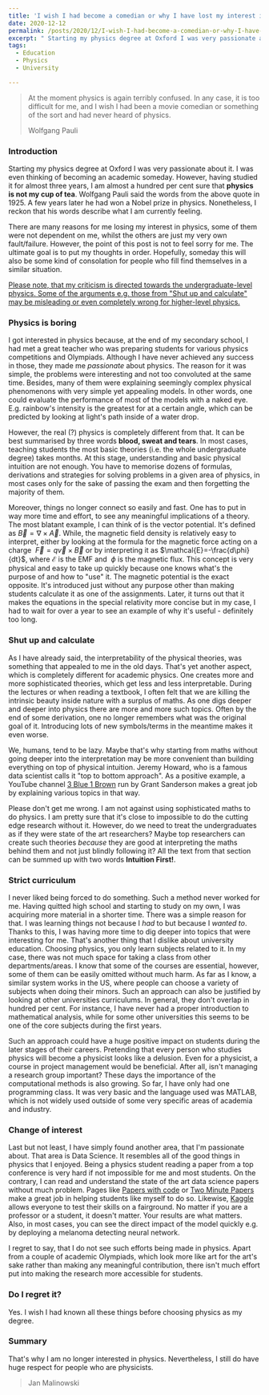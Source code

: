 ```yaml
---
title: 'I wish I had become a comedian or why I have lost my interest in physics.'
date: 2020-12-12
permalink: /posts/2020/12/I-wish-I-had-become-a-comedian-or-why-I-have-lost-my-interest-in-physics/
excerpt: " Starting my physics degree at Oxford I was very passionate about it. I was even thinking of becoming an academic someday. However, having studied it for almost three years, I am almost a hundred per cent sure that **physics is not my cup of tea**. "
tags:
  - Education
  - Physics
  - University

---
```


> At the moment physics is again terribly confused. In any case, it is too difficult for me, and I wish I had been a movie comedian or something of the sort and had never heard of physics.
>
> Wolfgang Pauli

### Introduction

Starting my physics degree at Oxford I was very passionate about it. I was even thinking of becoming an academic someday. However, having studied it for almost three years, I am almost a hundred per cent sure that **physics is not my cup of tea**. Wolfgang Pauli said the words from the above quote in 1925. A few years later he had won a Nobel prize in physics. Nonetheless, I reckon that his words describe what I am currently feeling.

There are many reasons for me losing my interest in physics, some of them were not dependent on me, whilst the others are just my very own fault/failure. However, the point of this post is not to feel sorry for me. The ultimate goal is to put my thoughts in order. Hopefully, someday this will also be some kind of consolation for people who fill find themselves in a similar situation.

<u>Please note, that my criticism is directed towards the undergraduate-level physics. Some of the arguments e.g. those from "Shut up and calculate" may be misleading or even completely wrong for higher-level physics.</u>

### Physics is boring

I got interested in physics because, at the end of my secondary school, I had met a great teacher who was preparing students for various physics competitions and Olympiads. Although I have never achieved any success in those, they made me *passionate* about physics. The reason for it was simple, the problems were interesting and not too convoluted at the same time. Besides, many of them were explaining seemingly complex physical phenomenons with very simple yet appealing models. In other words, one could evaluate the performance of most of the models with a naked eye. E.g. rainbow's intensity is the greatest for at a certain angle, which can be predicted by looking at light's path inside of a water drop.

However, the real (?) physics is completely different from that. It can be best summarised by three words **blood, sweat and tears**. In most cases, teaching students the most basic theories (i.e. the whole undergraduate degree) takes months. At this stage, understanding and basic physical intuition are not enough. You have to memorise dozens of formulas, derivations and strategies for solving problems in a given area of physics, in most cases only for the sake of passing the exam and then forgetting the majority of them.

Moreover, things no longer connect so easily and fast. One has to put in way more time and effort, to see any meaningful implications of a theory. The most blatant example, I can think of is the vector potential. It's defined as$\ \vec{B}=\nabla\times{\vec{A}}$. While, the magnetic field density is relatively easy to interpret, either by looking at the formula for the magnetic force acting on a charge $\ \vec{F}=q\vec{v}\times\vec{B}$ or by interpreting it as $\mathcal{E}=-\frac{d\phi}{dt}$, where$\ \mathcal{E}$ is the EMF and $\ \phi$ is the magnetic flux. This concept is very physical and easy to take up quickly because one knows what's the purpose of and how to "use" it. The magnetic potential is the exact opposite. It's introduced just without any purpose other than making students calculate it as one of the assignments. Later, it turns out that it makes the equations in the special relativity more concise but in my case, I had to wait for over a year to see an example of why it's useful - definitely too long.

### Shut up and calculate

As I have already said, the interpretability of the physical theories, was something that appealed to me in the old days. That's yet another aspect, which is completely different for academic physics. One creates more and more sophisticated theories, which get less and less interpretable. During the lectures or when reading a textbook, I often felt that we are killing the intrinsic beauty inside nature with a surplus of maths. As one digs deeper and deeper into physics there are more and more such topics. Often by the end of some derivation, one no longer remembers what was the original goal of it. Introducing lots of new symbols/terms in the meantime makes it even worse.

We, humans, tend to be lazy. Maybe that's why starting from maths without going deeper into the interpretation may be more convenient than building everything on top of physical intuition. Jeremy Howard, who is a famous data scientist calls it "top to bottom approach". As a positive example, a YouTube channel [3 Blue 1 Brown](https://www.youtube.com/channel/UCYO_jab_esuFRV4b17AJtAw) run by Grant Sanderson makes a great job by explaining various topics in that way. 

Please don't get me wrong. I am not against using sophisticated maths to do physics. I am pretty sure that it's close to impossible to do the cutting edge research without it. However, do we need to treat the undergraduates as if they were state of the art researchers? Maybe top researchers can create such theories *because* they are good at interpreting the maths behind them and not just blindly following it?  All the text from that section can be summed up with two words **Intuition First!**.

### Strict curriculum

I never liked being forced to do something. Such a method never worked for me.  Having quitted high school and starting to study on my own, I was acquiring more material in a shorter time. There was a simple reason for that. I was learning things not because I *had* to but because I *wanted to*. Thanks to this, I was having more time to dig deeper into topics that were interesting for me. That's another thing that I dislike about university education. Choosing physics, you only learn subjects related to it. In my case, there was not much space for taking a class from other departments/areas. I know that some of the courses are essential, however, some of them can be easily omitted without much harm. As far as I know, a similar system works in the US, where people can choose a variety of subjects when doing their minors. Such an approach can also be justified by looking at other universities curriculums. In general, they don't overlap in hundred per cent. For instance, I have never had a proper introduction to mathematical analysis, while for some other universities this seems to be one of the core subjects during the first years.

Such an approach could have a huge positive impact on students during the later stages of their careers. Pretending that every person who studies physics will become a physicist looks like a delusion. Even for a physicist, a course in project management would be beneficial. After all, isn't managing a research group important? 
These days the importance of the computational methods is also growing. So far, I have only had one programming class. It was very basic and the language used was MATLAB, which is not widely used outside of some very specific areas of academia and industry.

### Change of interest

Last but not least, I have simply found another area, that I'm passionate about. That area is Data Science. It resembles all of the good things in physics that I enjoyed. Being a physics student reading a paper from a top conference is very hard if not impossible for me and most students. On the contrary, I can read and understand the state of the art data science papers without much problem. Pages like [Papers with code](https://paperswithcode.com/) or [Two Minute Papers](https://www.youtube.com/user/keeroyz) make a great job in helping students like myself to do so. Likewise, [Kaggle](https://www.kaggle.com/) allows everyone to test their skills on a fairground. No matter if you are a professor or a student, it doesn't matter. Your results are what matters. Also, in most cases, you can see the direct impact of the model quickly e.g. by deploying a melanoma detecting neural network.

I regret to say, that I do not see such efforts being made in physics. Apart from a couple of academic Olympiads, which look more like art for the art's sake rather than making any meaningful contribution, there isn't much effort put into making the research more accessible for students.

### Do I regret it?

Yes. I wish I had known all these things before choosing physics as my degree.

### Summary

That's why I am no longer interested in physics. Nevertheless, I still do have huge respect for people who are physicists. 

> Jan Malinowski 
